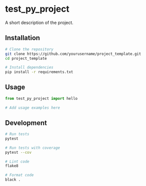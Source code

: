 # test_py_project 
 
A short description of the project. 
 
## Installation 
 
```bash 
# Clone the repository 
git clone https://github.com/yourusername/project_template.git 
cd project_template 
 
# Install dependencies 
pip install -r requirements.txt 
``` 
 
## Usage 
 
```python 
from test_py_project import hello 
 
# Add usage examples here 
``` 
 
## Development 
 
```bash 
# Run tests 
pytest 
 
# Run tests with coverage 
pytest --cov 
 
# Lint code 
flake8 
 
# Format code 
black . 
``` 
